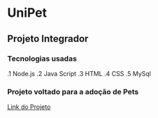 # UniPet
## Projeto Integrador
### Tecnologias usadas
.1 Node.js
.2 Java Script
.3 HTML
.4 CSS
.5 MySql
### Projeto voltado para a adoção de Pets
[Link do Projeto](https://unipet-projeto.herokuapp.com/)
